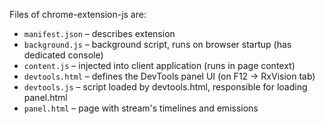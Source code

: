 Files of chrome-extension-js are:
- `manifest.json` – describes extension
- `background.js` – background script, runs on browser startup (has dedicated console)
- `content.js` – injected into client application (runs in page context)
- `devtools.html` – defines the DevTools panel UI (on F12 → RxVision tab)
- `devtools.js` – script loaded by devtools.html, responsible for loading panel.html
- `panel.html` – page with stream's timelines and emissions